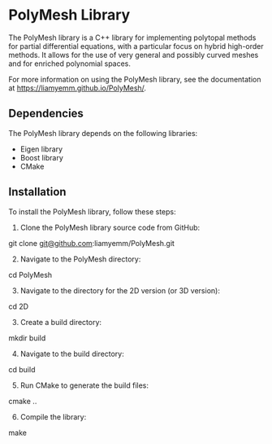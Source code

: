 # PolyMesh Library

The PolyMesh library is a C++ library for implementing polytopal methods for partial differential equations, with a particular focus on hybrid high-order methods. It allows for the use of very general and possibly curved meshes and for enriched polynomial spaces.

For more information on using the PolyMesh library, see the documentation at https://liamyemm.github.io/PolyMesh/.

## Dependencies

The PolyMesh library depends on the following libraries:

- Eigen library
- Boost library
- CMake

## Installation

To install the PolyMesh library, follow these steps:

1. Clone the PolyMesh library source code from GitHub:

git clone git@github.com:liamyemm/PolyMesh.git


2. Navigate to the PolyMesh directory:

cd PolyMesh

3. Navigate to the directory for the 2D version (or 3D version):

cd 2D


3. Create a build directory:

mkdir build


4. Navigate to the build directory:

cd build


5. Run CMake to generate the build files:

cmake ..

6. Compile the library:

make
